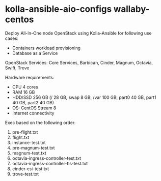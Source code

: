 # kolla-ansible-aio-configs wallaby-centos

Deploy All-In-One node OpenStack using Kolla-Ansible for following use cases:
- Containers workload provisioning
- Database as a Service

OpenStack Services: Core Services, Barbican, Cinder, Magnum, Octavia, Swift, Trove

Hardware requirements:
- CPU 4 cores
- RAM 16 GB
- HDD/SSD 256 GB (/ 28 GB, swap 8 GB, /var 100 GB, part0 40 GB, part1 40 GB, part2 40 GB)
- OS: CentOS Stream 8
- Internet connectivity

Exec based on the following order:
1. pre-flight.txt
2. flight.txt
3. instance-test.txt
4. pre-magnum-test.txt
5. magnum-test.txt
6. octavia-ingress-controller-test.txt
7. octavia-ingress-controller-tls-test.txt
8. cinder-csi-test.txt
9. trove-test.txt